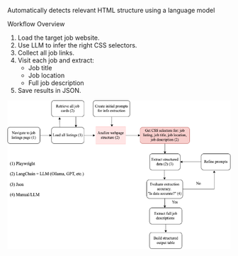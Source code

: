 

Automatically detects relevant HTML structure using a language model

Workflow Overview

1. Load the target job website.
2. Use LLM to infer the right CSS selectors.
3. Collect all job links.
4. Visit each job and extract:
   - Job title
   - Job location
   - Full job description
5. Save results in JSON.

   
![Job Scraping Workflow](src/flowchart.png)
